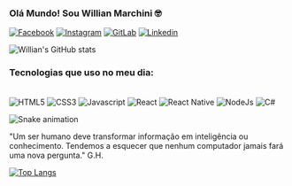 
### Olá Mundo! Sou Willian Marchini 🤓
<!--Social-->
[![Facebook](https://img.shields.io/badge/Facebook-1877F2?style=for-the-badge&logo=facebook&logoColor=white)](https://www.facebook.com/willian.marchini) [![Instagram](https://img.shields.io/badge/Instagram-E4405F?style=for-the-badge&logo=instagram&logoColor=white)](https://www.instagram.com/willianmarchini/?hl=pt-br) [![GitLab](https://img.shields.io/badge/GitLab-330F63?style=for-the-badge&logo=gitlab&logoColor=white)](https://) [![Linkedin](https://img.shields.io/badge/LinkedIn-0077B5?style=for-the-badge&logo=linkedin&logoColor=white)](https://www.linkedin.com/in/willian-marchini-8766a612b/)

![Willian's GitHub stats](https://github-readme-stats.vercel.app/api?username=WillianMarchini&show_icons=true&theme=dracula)

### Tecnologias que uso no meu dia:

<div style="display: inline-block"></br>

<img align="center" alt="HTML5" src="https://img.shields.io/badge/HTML5-E34F26?style=for-the-badge&logo=html5&logoColor=white" />
<img align="center" alt="CSS3" src="https://img.shields.io/badge/CSS3-1572B6?style=for-the-badge&logo=css3&logoColor=white" />
<img align="center" alt="Javascript" src="https://img.shields.io/badge/JavaScript-F7DF1E?style=for-the-badge&logo=javascript&logoColor=black" />
<img align="center" alt="React" src="https://img.shields.io/badge/React-20232A?style=for-the-badge&logo=react&logoColor=61DAFB" />
<img align="center" alt="React Native" src="https://img.shields.io/badge/React_Native-20232A?style=for-the-badge&logo=react&logoColor=61DAFB" />
<img align="center" alt="NodeJs" src="https://img.shields.io/badge/Node.js-43853D?style=for-the-badge&logo=node.js&logoColor=white" />
<img align="center" alt="C#" src="https://img.shields.io/badge/C%23-239120?style=for-the-badge&logo=c-sharp&logoColor=white" />

</div>

![Snake animation](https://github.com/rafaballerini2/rafaballerini2/blob/output/github-contribution-grid-snake.svg)

"Um ser humano deve transformar informação em inteligência ou conhecimento. Tendemos a esquecer que nenhum computador jamais fará uma nova pergunta." G.H.

<!--Games e afins
<div style="display: inline-block"></br>

<img align="center" alt="Playstation" src="https://img.shields.io/badge/PlayStation-003791?style=for-the-badge&logo=playstation&logoColor=white" />
<img align="center" alt="XBox" src="https://img.shields.io/badge/Xbox-107C10?style=for-the-badge&logo=xbox&logoColor=white" />
<img align="center" alt="Steam" src="https://img.shields.io/badge/Steam-000000?style=for-the-badge&logo=steam&logoColor=white" />
<img align="center" alt="Follows" src="https://img.shields.io/github/followers/{WillianMarchini}.svg?style=social&label=Follow&maxAge=2592000" />


</div> -->

[![Top Langs](https://github-readme-stats.vercel.app/api/top-langs/?username=WillianMarchini&layout=compact)](https://github.com/anuraghazra/github-readme-stats)
